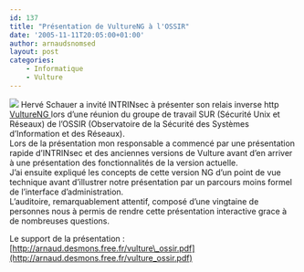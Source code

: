 ```yaml
---
id: 137
title: "Présentation de VultureNG à l'OSSIR"
date: '2005-11-11T20:05:00+01:00'
author: arnaudsnomsed
layout: post
categories:
    - Informatique
    - Vulture
---
```


![](http://arnaud.desmons.free.fr/img/ossir.gif) Hervé Schauer a invité INTRINsec à présenter son relais inverse http [VultureNG ](http://arnaud.desmons.free.fr/wikini/wakka.php?wiki=VultureNG) lors d’une réunion du groupe de travail SUR (Sécurité Unix et Réseaux) de l’OSSIR (Observatoire de la Sécurité des Systèmes d’Information et des Réseaux).  
Lors de la présentation mon responsable a commencé par une présentation rapide d’INTRINsec et des anciennes versions de Vulture avant d’en arriver à une présentation des fonctionnalités de la version actuelle.  
J’ai ensuite expliqué les concepts de cette version NG d’un point de vue technique avant d’illustrer notre présentation par un parcours moins formel de l’interface d’administration.  
L’auditoire, remarquablement attentif, composé d’une vingtaine de personnes nous à permis de rendre cette présentation interactive grace à de nombreuses questions.

Le support de la présentation : [http://arnaud.desmons.free.fr/vulture\_ossir.pdf](http://arnaud.desmons.free.fr/vulture_ossir.pdf)